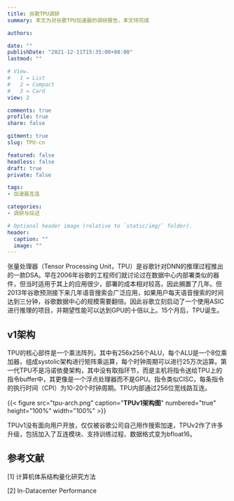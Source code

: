 ```yaml
---
title: 谷歌TPU调研
summary: 本文为对谷歌TPU加速器的调研报告，本文待完成

authors:

date: ""
publishDate: "2021-12-11T15:35:00+08:00"
lastmod: ""

# View.
#   1 = List
#   2 = Compact
#   3 = Card
view: 2

comments: true
profile: true
share: false

gitment: true
slug: TPU-cn

featured: false
headless: false
draft: true
private: false

tags:
- 加速器互连

categories:
- 调研与综述

# Optional header image (relative to `static/img/` folder).
header:
  caption: ""
  image: ""
---
```


张量处理器（Tensor Processing Unit，TPU）是谷歌针对DNN的推理过程推出的一款DSA。早在2006年谷歌的工程师们就讨论过在数据中心内部署类似的器件，但当时适用于其上的应用很少，部署的成本相对较高，因此搁置了几年。但2013年谷歌预测接下来几年语音搜索会广泛应用，如果用户每天语音搜索的时间达到三分钟，谷歌数据中心的规模需要翻倍。因此谷歌立刻启动了一个使用ASIC进行推理的项目，并期望性能可以达到GPU的十倍以上。15个月后，TPU诞生。

## **v1架构**

TPU的核心部件是一个乘法阵列，其中有256x256个ALU，每个ALU是一个8位乘加器，组成systolic架构进行矩阵乘运算，每个时钟周期可以进行25万次运算。第一代TPU不是冯诺依曼架构，其中没有取指环节，而是主机将指令送给TPU上的指令buffer中，其更像是一个浮点处理器而不是GPU。指令类似CISC，每条指令的执行时间（CPI）为10-20个时钟周期。TPU内部通过256位宽线路互连。

{{< figure src="tpu-arch.png" caption="**TPUv1架构图**" numbered="true" height="100%" width="100%" >}}

TPUv1没有面向用户开放，仅仅被谷歌公司自己用作搜索加速，TPUv2作了许多升级，包括加入了互连模块、支持训练过程、数据格式变为bfloat16。

## **参考文献**

[1] 计算机体系结构量化研究方法

[2] In-Datacenter Performance